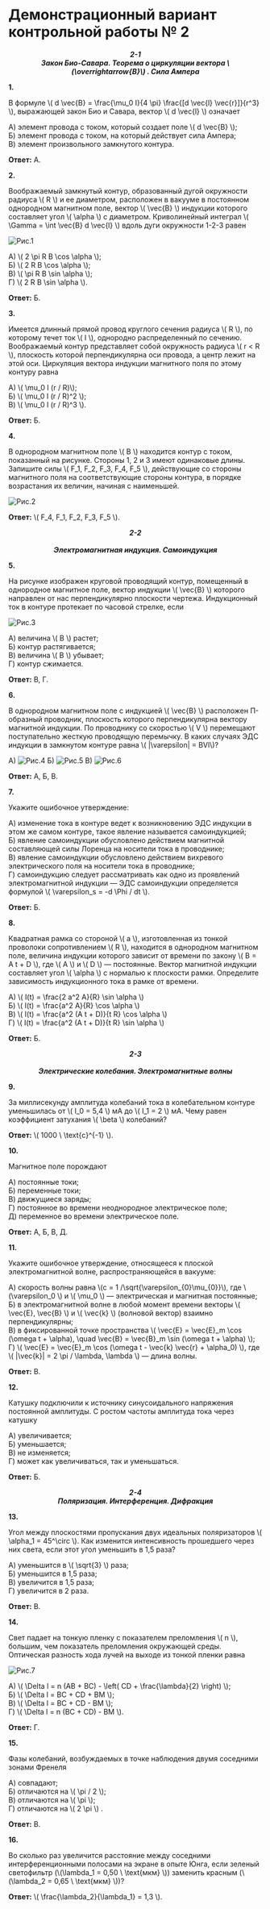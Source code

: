 # Демонстрационный вариант контрольной работы № 2

***<center>2-1</center>*** 
***<center>Закон Био-Савара. Теорема о циркуляции вектора \\(\overrightarrow{B}\\) . Сила Ампера </center>***

**1.** 

 В формуле \\( d \vec{B} = \frac{\mu_0 I}{4 \pi} \frac{[d \vec{l} \vec{r}]}{r^3} \\), выражающей закон Био и Савара, вектор \\( d \vec{l} \\) означает

   А) элемент провода с током, который создает поле \\( d \vec{B} \\);  
   Б) элемент провода с током, на который действует сила Ампера;  
   В) элемент произвольного замкнутого контура. 

   **Ответ:** А.

**2.** 

 Воображаемый замкнутый контур, образованный дугой окружности радиуса \\( R \\) и ее диаметром, расположен в вакууме в постоянном однородном магнитном поле, вектор \\( \vec{B} \\) индукции которого составляет угол \\( \alpha \\) с диаметром. Криволинейный интеграл \\( \Gamma = \int \vec{B} d \vec{l} \\) вдоль дуги окружности 1-2-3 равен

 ![ Рис.1](../../pic/picture8.jpg "Рис.1")

   А) \\( 2 \pi R B \cos \alpha \\);   
   Б) \\( 2 R B \cos \alpha \\);   
   В) \\( \pi R B \sin \alpha \\);   
   Г) \\( 2 R B \sin \alpha \\).  

   **Ответ:** Б.

**3.** 

Имеется длинный прямой провод круглого сечения радиуса \\( R \\), по которому течет ток \\( I \\), однородно распределенный по сечению. Воображаемый контур представляет собой окружность радиуса \\( r < R \\), плоскость которой перпендикулярна оси провода, а центр лежит на этой оси. Циркуляция вектора индукции магнитного поля по этому контуру равна

   А) \\( \mu_0 I (r / R)\\);   
   Б) \\( \mu_0 I (r / R)^2 \\);   
   В) \\( \mu_0 I (r / R)^3 \\).  

   **Ответ:** Б.

**4.** 

В однородном магнитном поле \\( B \\) находится контур с током, показанный на рисунке. Стороны 1, 2 и 3 имеют одинаковые длины. Запишите силы \\( F_1, F_2, F_3, F_4, F_5 \\), действующие со стороны магнитного поля на соответствующие стороны контура, в порядке возрастания их величин, начиная с наименьшей.

![ Рис.2](../../pic/picture9.jpg "Рис.2")

   **Ответ:** \\( F_4, F_1, F_2, F_3, F_5 \\).

***<center>2-2</center>***  
***<center>Электромагнитная индукция. Самоиндукция </center>***

**5.** 

На рисунке изображен круговой проводящий контур, помещенный в однородное магнитное поле, вектор индукции \\( \vec{B} \\) которого направлен от нас перпендикулярно плоскости чертежа. Индукционный ток в контуре протекает по часовой стрелке, если

![ Рис.3](../../pic/picture10.jpg "Рис.3")

   А) величина \\( B \\) растет;   
   Б) контур растягивается;   
   В) величина \\( B \\) убывает;   
   Г) контур сжимается.  

   **Ответ:** В, Г.

**6.** 

В однородном магнитном поле с индукцией \\( \vec{B} \\) расположен П-образный проводник, плоскость которого перпендикулярна вектору магнитной индукции. По проводнику со скоростью \\( V \\) перемещают поступательно жесткую проводящую перемычку. В каких случаях ЭДС индукции в замкнутом контуре равна \\( |\varepsilon| = BVl\\)?

   А) ![ Рис.4](../../pic/picture11.jpg "Рис.4")
   Б) ![ Рис.5](../../pic/picture12.jpg "Рис.5")
   В) ![ Рис.6](../../pic/picture13.jpg "Рис.6")

   **Ответ:** А, Б, В.

**7.** 

Укажите ошибочное утверждение:

   А) изменение тока в контуре ведет к возникновению ЭДС индукции в этом же самом контуре, такое явление называется самоиндукцией;  
   Б) явление самоиндукции обусловлено действием магнитной составляющей силы Лоренца на носители тока в проводнике;  
   В) явление самоиндукции обусловлено действием вихревого электрического поля на носители тока в проводнике;  
   Г) самоиндукцию следует рассматривать как одно из проявлений электромагнитной индукции — ЭДС самоиндукции определяется формулой \\( \varepsilon_s = -d \Phi / dt \\).  

   **Ответ:** Б.

**8.** 

Квадратная рамка со стороной \\( a \\), изготовленная из тонкой проволоки сопротивлением \\( R \\), находится в однородном магнитном поле, величина индукции которого зависит от времени по закону \\( B = A t + D \\), где \\( A \\) и \\( D \\) — постоянные. Вектор магнитной индукции составляет угол \\( \alpha \\) с нормалью к плоскости рамки. Определите зависимость индукционного тока в рамке от времени.

   А) \\( I(t) = \frac{2 a^2 A}{R} \sin \alpha \\)  
   Б) \\( I(t) = \frac{a^2 A}{R} \cos \alpha \\)  
   В) \\( I(t) = \frac{a^2 (A t + D)}{t R} \cos \alpha \\)  
   Г) \\( I(t) = \frac{a^2 (A t + D)}{t R} \sin \alpha \\)  

   **Ответ:** Б.

***<center>2-3</center>***   
***<center>Электрические колебания. Электромагнитные волны </center>***

**9.** 

За миллисекунду амплитуда колебаний тока в колебательном контуре уменьшилась от \\( I_0 = 5,4 \\) мА до \\( I_1 = 2 \\) мА. Чему равен коэффициент затухания \\( \beta \\) колебаний?

   **Ответ:** \\( 1000 \ \text{с}^{-1} \\).

**10.** 

Магнитное поле порождают

   А) постоянные токи;   
   Б) переменные токи;  
   В) движущиеся заряды;   
   Г) постоянное во времени неоднородное электрическое поле;   
   Д) переменное во времени электрическое поле.  

   **Ответ:** А, Б, В, Д.

**11.**

Укажите ошибочное утверждение, относящееся к плоской электромагнитной волне, распространяющейся в вакууме:

   А) скорость волны равна \\(c = 1 /\sqrt{\varepsilon_{0}\mu_{0}}\\), где \\(\varepsilon_0 \\) и \\( \mu_0 \\) — электрическая и магнитная постоянные;   
   Б) в электромагнитной волне в любой момент времени векторы \\( \vec{E}, \vec{B} \\) и \\( \vec{k} \\) (волновой вектор) взаимно перпендикулярны;   
   В) в фиксированной точке пространства \\( \vec{E} = \vec{E}_m \cos (\omega t + \alpha), \quad \vec{B} = \vec{B}_m \sin (\omega t + \alpha) \\);   
   Г) \\( \vec{E} = \vec{E}_m \cos (\omega t - \vec{k} \vec{r} + \alpha_0) \\), где \\( \|\vec{k}\| = 2 \pi / \lambda, \lambda \\) — длина волны. 

   **Ответ:** В.

**12.**  

Катушку подключили к источнику синусоидального напряжения постоянной амплитуды. С ростом частоты амплитуда тока через катушку

   А) увеличивается;  
   Б) уменьшается;   
   В) не изменяется;   
   Г) может как увеличиваться, так и уменьшаться.  

   **Ответ:** Б.

***<center>2-4</center>*** 
***<center>Поляризация. Интерференция. Дифракция</center>***

**13.** 

Угол между плоскостями пропускания двух идеальных поляризаторов \\( \alpha_1 = 45^\circ \\). Как изменится интенсивность прошедшего через них света, если этот угол уменьшить в 1,5 раза?

   А) уменьшится в \\( \sqrt{3} \\) раза;   
   Б) уменьшится в 1,5 раза;   
   В) увеличится в 1,5 раза;   
   Г) увеличится в 2 раза.  

   **Ответ:** В.

**14.** 

Свет падает на тонкую пленку с показателем преломления \\( n \\), большим, чем показатель преломления окружающей среды. Оптическая разность хода лучей на выходе из тонкой пленки равна

![ Рис.7](../../pic/picture14.jpg "Рис.7")

   А) \\( \Delta l = n (AB + BC) - \left( CD + \frac{\lambda}{2} \right) \\);   
   Б) \\( \Delta l = BC + CD + BM \\);  
   В) \\( \Delta l = BC + CD - BM \\);   
   Г) \\( \Delta l = n (BC + CD) - BM \\). 

   **Ответ:** Г.

**15.** 

Фазы колебаний, возбуждаемых в точке наблюдения двумя соседними зонами Френеля

   А) совпадают;  
   Б) отличаются на \\( \pi / 2 \\);  
   В) отличаются на \\( \pi \\);   
   Г) отличаются на \\( 2 \pi \\) .

   **Ответ:** В.

**16.** 

Во сколько раз увеличится расстояние между соседними интерференционными полосами на экране в опыте Юнга, если зеленый светофильтр (\\(\lambda_1 = 0,50 \ \text{мкм} \\)) заменить красным (\\(\lambda_2 = 0,65 \ \text{мкм} \\))?

   **Ответ:** \\( \frac{\lambda_2}{\lambda_1} = 1,3 \\).